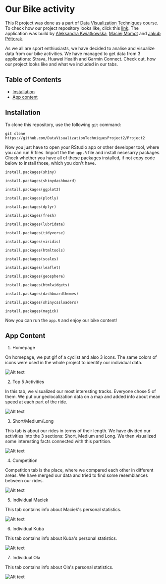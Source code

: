 # Our Bike activity
This R project was done as a part of [Data Visualization Techniques](https://github.com/kozaka93/2023Z-DataVisualizationTechniques) course. To check how our project repository looks like, click this [link](https://github.com/DataVisualizationTechniquesProject2/Project2). The application was build by [Aleksandra Kwiatkowska](https://github.com/Alexa263), [Maciej Momot](https://github.com/MaciejMomot) and [Jakub Półtorak](https://github.com/JakubPoltorak147).

As we all are sport enthiusiasts, we have decided to analise and visualize data from our bike activities. We have managed to get data from 3 applications: Strava, Huawei Health and Garmin Connect. Check out, how our project looks like and what we included in our tabs.
## Table of Contents  
- [Installation](#installation) 
- [App content](#AppContent) 
## Installation  
To clone this repository, use the following `git` command: 

`git clone https://github.com/DataVisualizationTechniquesProject2/Project2`

Now you just have to open your RStudio app or other developer tool, where you can run R files. Import the the `app.R` file and install necesarry packages. 
Check whether you have all of these packages installed, if not copy code below to install those, which you don't have.

`install.packages(shiny)`

`install.packages(shinydashboard)`

`install.packages(ggplot2)`

`install.packages(plotly)`

`install.packages(dplyr)`

`install.packages(fresh)`

`install.packages(lubridate)`

`install.packages(tidyverse)`

`install.packages(viridis)`

`install.packages(htmltools)`

`install.packages(scales)`

`install.packages(leaflet)`

`install.packages(geosphere)`

`install.packages(htmlwidgets)`

`install.packages(dashboardthemes)`

`install.packages(shinycssloaders)`

`install.packages(magick)`

Now you can run the `app.R` and enjoy our bike content!

## App Content<a id="AppContent"></a>
1. Homepage

On homepage, we put gif of a cyclist and also 3 icons. The same colors of icons were used in the whole project to identify our individual data.

![Alt text](markdown_images/homepage_screen.png) 

2. Top 5 Activities

In this tab, we visualized our most interesting tracks. Everyone chose 5 of them. We put our geolocalization data on a map and added info about mean speed at each part of the ride.

![Alt text](markdown_images/top5_screen.png) 

3. Short/Medium/Long

This tab is about our rides in terms of their length. We have divided our activities into the 3 sections: Short, Medium and Long. We then visualized some interesting facts connected with this partition.

![Alt text](markdown_images/sml_screen.png) 

4. Competition

Competition tab is the place, where we compared each other in different areas. We have merged our data and tried to find some resemblances between our rides.

![Alt text](markdown_images/competition_screen.png) 

5. Individual Maciek

This tab contains info about Maciek's personal statistics.

![Alt text](markdown_images/individual_maciek_screen.png) 

6. Individual Kuba

This tab contains info about Kuba's personal statistics.

![Alt text](markdown_images/individual_kuba_screen.png) 

7. Individual Ola

This tab contains info about Ola's personal statistics.

![Alt text](markdown_images/individual_ola_screen.png) 
